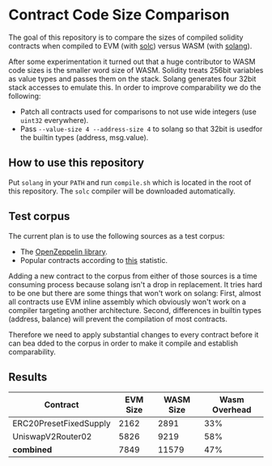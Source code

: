 # Contract Code Size Comparison

The goal of this repository is to compare the sizes of compiled solidity contracts when
compiled to EVM (with [solc](https://soliditylang.org/)) versus WASM
(with [solang](https://github.com/hyperledger-labs/solang)).

After some experimentation it turned out that a huge contributor to WASM code sizes is the
smaller word size of WASM. Solidity treats 256bit variables as value types and passes
them on the stack. Solang generates four 32bit stack accesses to emulate this. In order to
improve comparability we do the following:

- Patch all contracts used for comparisons to not use wide integers (use `uint32` everywhere).
- Pass `--value-size 4 --address-size 4` to solang so that 32bit is usedfor the builtin types (address, msg.value).

## How to use this repository

Put `solang` in your `PATH` and run `compile.sh` which is located in the root
of this repository. The `solc` compiler will be downloaded automatically.

## Test corpus

The current plan is to use the following sources as a test corpus:

- The [OpenZeppelin library](https://github.com/OpenZeppelin/openzeppelin-contracts/tree/master/contracts).
- Popular contracts according to [this](https://etherscan.io/gasTracker) statistic.

Adding a new contract to the corpus from either of those sources is a time consuming process
because solang isn't a drop in replacement. It tries hard to be one but there are some things
that won't work on solang: First, almost all contracts use EVM inline assembly which obviously
won't work on a compiler targeting another architecture. Second, differences in builtin types
(address, balance) will prevent the compilation of most contracts.

Therefore we need to apply substantial changes to every contract before it can bea dded to the
corpus in order to make it compile and establish comparability.

## Results

| Contract | EVM Size | WASM Size | Wasm Overhead |
| -------- | -------- | --------- | ------------- |
| ERC20PresetFixedSupply    |  2162 |  2891 | 33% |
| UniswapV2Router02         |  5826 |  9219 | 58% |
| **combined**              |  7849 | 11579 | 47% |